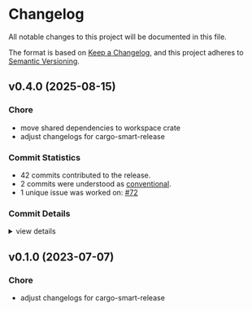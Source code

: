 # Changelog

All notable changes to this project will be documented in this file.

The format is based on [Keep a Changelog](https://keepachangelog.com/en/1.0.0/),
and this project adheres to [Semantic Versioning](https://semver.org/spec/v2.0.0.html).

## v0.4.0 (2025-08-15)

### Chore

 - <csr-id-983110c4dbb41eb7f0fba2c06f561b68718d0f29/> move shared dependencies to workspace crate
 - <csr-id-ca43921af214903e2d1345bb05b5f9c6e1987919/> adjust changelogs for cargo-smart-release

### Commit Statistics

<csr-read-only-do-not-edit/>

 - 42 commits contributed to the release.
 - 2 commits were understood as [conventional](https://www.conventionalcommits.org).
 - 1 unique issue was worked on: [#72](https://github.com/nucypher/ferveo/issues/72)

### Commit Details

<csr-read-only-do-not-edit/>

<details><summary>view details</summary>

 * **[#72](https://github.com/nucypher/ferveo/issues/72)**
    - Refactor subproductdomain ([`2d8026b`](https://github.com/nucypher/ferveo/commit/2d8026b2299fd9b67c77fb3b4e565ff9f4e6505b))
 * **Uncategorized**
    - Merge pull request #188 from nucypher/rocknroll ([`1e66268`](https://github.com/nucypher/ferveo/commit/1e66268dfbfbf76566b4bcf6c25a9852692bb380))
    - Merge pull request #211 from derekpierre/mrkrabs ([`763e06b`](https://github.com/nucypher/ferveo/commit/763e06bb2375e2ded95b409e282ae1f491e16d59))
    - Merge pull request #205 from cygnusv/mrkrabs ([`bb51e96`](https://github.com/nucypher/ferveo/commit/bb51e963f552d2ced387d0ac5c4b311f13715eb4))
    - Update cargo.toml of all ferveo packages for public release. ([`d21ea18`](https://github.com/nucypher/ferveo/commit/d21ea1826f81f47ee88a64dcb98678560e691e57))
    - Update cargo.toml of all ferveo packages for test release. ([`000dc17`](https://github.com/nucypher/ferveo/commit/000dc1715c31f2a32f2366feb6ca652b57d40130))
    - Update wasm-bindgen ([`19e228b`](https://github.com/nucypher/ferveo/commit/19e228b70920b359d93175dfcc5470062832102c))
    - Update cargo.toml of all ferveo packages ([`4e03d43`](https://github.com/nucypher/ferveo/commit/4e03d43255c2fceb729bf2227bff396a25d700c5))
    - Update authors ([`380e984`](https://github.com/nucypher/ferveo/commit/380e9840f0b491da002ff02b863230f5824b500e))
    - Merge pull request #189 from piotr-roslaniec/workspace-deps ([`be98542`](https://github.com/nucypher/ferveo/commit/be9854252fdff297d99a63eb443a473ecfd41f5a))
    - Move shared dependencies to workspace crate ([`983110c`](https://github.com/nucypher/ferveo/commit/983110c4dbb41eb7f0fba2c06f561b68718d0f29))
    - Merge pull request #138 from nucypher/development ([`434fd5d`](https://github.com/nucypher/ferveo/commit/434fd5d07b54e72d120e9aa06cbc3e47848e6bcf))
    - Release ferveo-common-pre-release v0.1.0, subproductdomain-pre-release v0.1.0, group-threshold-cryptography-pre-release v0.1.0, ferveo-pre-release v0.2.0 ([`ffb9b21`](https://github.com/nucypher/ferveo/commit/ffb9b21619d0f5dc0fb309bf2f493d3c0c25e1f0))
    - Release ferveo-common-pre-release v0.1.0, subproductdomain-pre-release v0.1.0, group-threshold-cryptography-pre-release v0.1.0, ferveo-pre-release v0.2.0 ([`a7b889e`](https://github.com/nucypher/ferveo/commit/a7b889e3a20cfffc96bcb801dfb0946227cb32d9))
    - Adjust changelogs for cargo-smart-release ([`ca43921`](https://github.com/nucypher/ferveo/commit/ca43921af214903e2d1345bb05b5f9c6e1987919))
    - Release 0.1.0 crate versions ([`c02e305`](https://github.com/nucypher/ferveo/commit/c02e3050b7a9dcf0260a5eb4e42ff74f3788c3bf))
    - Merge pull request #134 from piotr-roslaniec/remove-ftt-opt ([`2338213`](https://github.com/nucypher/ferveo/commit/23382139265bc043769d41f4da9e0998f9ba9757))
    - Use general evaluation domain ([`2c20efb`](https://github.com/nucypher/ferveo/commit/2c20efb59d7d1075d6b1413b2ae7fbb55c422143))
    - Fix using bad number of domain points ([`d5ec5e0`](https://github.com/nucypher/ferveo/commit/d5ec5e0f9d1303e51a805c4dafbab7ed2efcb7be))
    - Merge pull request #119 from nucypher/nucypher-core-integration ([`52c1f27`](https://github.com/nucypher/ferveo/commit/52c1f27627798fa266d2e5079f5121cc71e8e284))
    - Merge pull request #118 from nucypher/expose-bindings-from-main-crate ([`11d6cea`](https://github.com/nucypher/ferveo/commit/11d6ceaf26f45c76dec0c5a9fcf5eae5301502d3))
    - Release pre-release crates ([`8df87ff`](https://github.com/nucypher/ferveo/commit/8df87ff36ac81bd9e60013cda892d31ddf402868))
    - Update crates to 2021 edition #111 ([`591c05e`](https://github.com/nucypher/ferveo/commit/591c05e64ef9d2f7218418b6aa9d33181c60c88f))
    - Merge pull request #102 from piotr-roslaniec/local-verification-wasm ([`aacdf04`](https://github.com/nucypher/ferveo/commit/aacdf0462d73720e97c1d7924fc49e3d252a691a))
    - Js bindings fail to correctly decrypt the ciphertext ([`ae79060`](https://github.com/nucypher/ferveo/commit/ae790601f691a7727489dbd8606dcd6ed0e4106d))
    - Js bindings fail to correctly decrypt the ciphertext ([`3e7db72`](https://github.com/nucypher/ferveo/commit/3e7db72e5878bfc54b0324c4c79a2a058fc9e0e9))
    - Merge pull request #75 from nucypher/release-ferveo-py ([`2529f74`](https://github.com/nucypher/ferveo/commit/2529f743fe6f07935938cbef81faa0230e478f87))
    - Merge pull request #56 from nucypher/ferveo-light-tdec ([`8fa25b6`](https://github.com/nucypher/ferveo/commit/8fa25b66bf32585b2ef406bbec3999fd9ce75225))
    - Merge pull request #62 from nucypher/client-server-api ([`3a6e3c4`](https://github.com/nucypher/ferveo/commit/3a6e3c4b59c192289f86c0e37f119b29ccd3d620))
    - Merge pull request #67 from nucypher/arkworks-0.4 ([`bd78f97`](https://github.com/nucypher/ferveo/commit/bd78f9741246a2118bf6e3fdf48c72d6adf51b9e))
    - Merge pull request #68 from nucypher/error-handling ([`093f17e`](https://github.com/nucypher/ferveo/commit/093f17e22f606b33a468bd62ad37cf22f3dda265))
    - Merge branch 'error-handling' into tpke-wasm-api-example ([`707f460`](https://github.com/nucypher/ferveo/commit/707f460666acc2781d6dcfa49e0f75f1159f466f))
    - Replace cargo-udeps with cargo-machete ([`9d38a03`](https://github.com/nucypher/ferveo/commit/9d38a03f0f229ff91c5c9d21cc290b30e88ad993))
    - Merge branch 'error-handling' into release-ferveo-py ([`d2a0ca0`](https://github.com/nucypher/ferveo/commit/d2a0ca045beb4dd298f2c06b20b313456a1e81f9))
    - Sketch error handling in ferveo ([`a68d2d9`](https://github.com/nucypher/ferveo/commit/a68d2d9b62414fd06afa234f240508d1c41e68a8))
    - Self review ([`2d926de`](https://github.com/nucypher/ferveo/commit/2d926de9a96a9492063fe4ad69a4dee51d5cae88))
    - Update arkworks to 0.4.0 - first pass ([`b1999b8`](https://github.com/nucypher/ferveo/commit/b1999b86a2b04c719ec29b1263612de88a0cfd49))
    - Fix import style ([`6d92b01`](https://github.com/nucypher/ferveo/commit/6d92b010139b915da1a89ffa686bf24871c7afd1))
    - Merge branch 'main' into use-sha256 ([`fa1c1a8`](https://github.com/nucypher/ferveo/commit/fa1c1a8bf2b338cb379a481d8b042c45af23c470))
    - Merge pull request #27 from nucypher/dkg-pvss-flow ([`e842b8a`](https://github.com/nucypher/ferveo/commit/e842b8a5bb2cafe2e768ca29e5f0210f969ea748))
    - Fix clippy ([`cca3270`](https://github.com/nucypher/ferveo/commit/cca32700b3b13aafab6fcb899f852d3643dddcfd))
    - Fix clippy ([`7cad9ae`](https://github.com/nucypher/ferveo/commit/7cad9aea331ed8e510bca6afd043fe61a466ef08))
</details>

## v0.1.0 (2023-07-07)

<csr-id-ca43921af214903e2d1345bb05b5f9c6e1987919/>

### Chore

 - <csr-id-ca43921af214903e2d1345bb05b5f9c6e1987919/> adjust changelogs for cargo-smart-release

